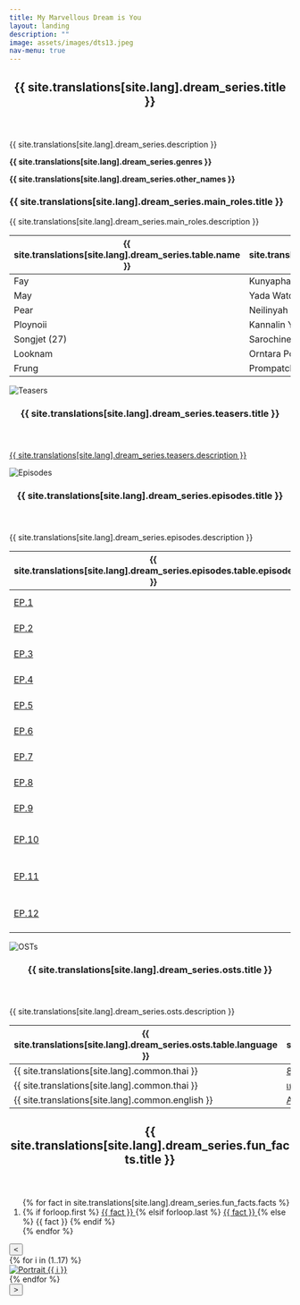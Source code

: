 ```yaml
---
title: My Marvellous Dream is You
layout: landing
description: ""
image: assets/images/dts13.jpeg
nav-menu: true
---
```


<div id="main">
    <section id="one">
        <div class="inner">
            <header class="major">
                <h2>{{ site.translations[site.lang].dream_series.title }}</h2>
            </header>
            <p>{{ site.translations[site.lang].dream_series.description }}</p>
            <p><strong>{{ site.translations[site.lang].dream_series.genres }}</strong></p>
            <p><strong>{{ site.translations[site.lang].dream_series.other_names }}</strong></p>
            <h3>{{ site.translations[site.lang].dream_series.main_roles.title }}</h3>
            <p>{{ site.translations[site.lang].dream_series.main_roles.description }}</p>
            <div class="table-wrapper">
                <table>
                    <thead>
                        <tr>
                            <th scope="col">{{ site.translations[site.lang].dream_series.table.name }}</th>
                            <th scope="col">{{ site.translations[site.lang].dream_series.table.full_name }}</th>
                            <th scope="col">{{ site.translations[site.lang].dream_series.table.instagram }}</th>
                            <th scope="col">{{ site.translations[site.lang].dream_series.table.twitter }}</th>
                            <th scope="col">{{ site.translations[site.lang].dream_series.table.tiktok }}</th>
                            <th scope="col">{{ site.translations[site.lang].dream_series.table.hashtag }}</th>
                        </tr>
                    </thead>
                    <tbody>
                        <tr>
                            <td>Fay</td>
                            <td>Kunyaphat Na Nakorn</td>
                            <td><a href="https://www.instagram.com/fay_riezz/">@fay_riezz</a></td>
                            <td><a href="https://x.com/Fay_riezz">@fay_riezz</a></td>
                            <td><a href="https://www.tiktok.com/@fay_riezz">@fay_riezz</a></td>
                            <td>#fay_riezz</td>
                        </tr>
                        <tr>
                            <td>May</td>
                            <td>Yada Watcharamusik</td>
                            <td><a href="https://www.instagram.com/maywyda/">@maywyda</a></td>
                            <td><a href="https://x.com/maywyda">@maywyda</a></td>
                            <td><a href="https://www.tiktok.com/@maywyda">@maywyda</a></td>
                            <td>#maywyda</td>
                        </tr>
                        <tr>
                            <td>Pear</td>
                            <td>Neilinyah Taweearayapat</td>
                            <td><a href="https://www.instagram.com/pearneilinyah/">@pearneilinyah</a></td>
                            <td><a href="https://x.com/pearneilinyah">@pearneilinyah</a></td>
                            <td><a href="https://www.tiktok.com/@pearneilinyah">@pearneilinyah</a></td>
                            <td>#pearneilinyah</td>
                        </tr>
                        <tr>
                            <td>Ploynoii</td>
                            <td>Kannalin Yinghiranphat</td>
                            <td><a href="https://www.instagram.com/ploynoii/">@ploynoii</a></td>
                            <td><a href="https://x.com/ploynoll">@ploynoll</a></td>
                            <td><a href="https://www.tiktok.com/@ploynoiikannalin">@ploynoiikannalin</a></td>
                            <td>#PloynoiiKannalin</td>
                        </tr>
                        <tr>
                            <td>Songjet (27)</td>
                            <td>Sarochinee Pethampai</td>
                            <td><a href="https://www.instagram.com/ssongjet/">@ssongjet</a></td>
                            <td><a href="https://x.com/ssongjet">@ssongjet</a></td>
                            <td><a href="https://www.tiktok.com/@ssongjet">@ssongjet</a></td>
                            <td>#ssongjet</td>
                        </tr>
                        <tr>
                            <td>Looknam</td>
                            <td>Orntara Poolsak</td>
                            <td><a href="https://www.instagram.com/namorntaraaa/">@namorntaraaa</a></td>
                            <td><a href="https://x.com/namorntaraaa">@namorntaraaa</a></td>
                            <td><a href="https://www.tiktok.com/@namorntaraaa">@namorntaraaa</a></td>
                            <td>#namorntaraaa</td>
                        </tr>
                        <tr>
                            <td>Frung</td>
                            <td>Prompatcha Snitwongse Na Ayudthaya</td>
                            <td><a href="https://www.instagram.com/frruunngg/">@frruunngg</a></td>
                            <td><a href="https://x.com/frruunngg">@frruunngg</a></td>
                            <td><a href="https://www.tiktok.com/@frruunnggg">@frruunngg</a></td>
                            <td>#frruunngg</td>
                        </tr>
                    </tbody>
                </table>
            </div>
        </div>
    </section>
    <section class="spotlights">
        <section>
            <div class="image">
                <img src="{{ 'assets/images/dtsteaser.jpg' | relative_url }}" alt="Teasers" data-position="center center">
            </div>
            <div class="content">
                <div class="inner">
                    <header class="major">
                        <h3>{{ site.translations[site.lang].dream_series.teasers.title }}</h3>
                    </header>
                    <p>
                        <a href="https://youtube.com/playlist?list=PL4D0KlUVq4IwGzHhJJOjghXfF23PnG96i&si=PHltvEgXwS4hKR2w">
                            {{ site.translations[site.lang].dream_series.teasers.description }}
                        </a> 
                    </p>
                </div>
            </div>
        </section>
        <section>
            <div class="image">
                <img src="{{ 'assets/images/dts7.jpeg' | relative_url }}" alt="Episodes" data-position="center center">
            </div>
            <div class="content">
                <div class="inner">
                    <header class="major">
                        <h3>{{ site.translations[site.lang].dream_series.episodes.title }}</h3>
                    </header>
                    <p>{{ site.translations[site.lang].dream_series.episodes.description }}</p>
                    <div class="table-wrapper">
                        <table>
                            <thead>
                                <tr>
                                    <th scope="col">{{ site.translations[site.lang].dream_series.episodes.table.episode }}</th>
                                    <th scope="col">{{ site.translations[site.lang].dream_series.episodes.table.teaser }}</th>
                                    <th scope="col">{{ site.translations[site.lang].dream_series.episodes.table.premiered }}</th>
                                </tr>
                            </thead>
                            <tbody>
                                <tr>
                                    <td><a href="https://youtube.com/playlist?list=PL4D0KlUVq4IyWIZVo-oo-rvYWPxX3WVn6&si=-oVwipMsq5-B4ihC">EP.1</a></td>
                                    <td><span class="spoiler">{{ site.translations[site.lang].dream_series.episodes.spoilers.ep1 }}</span></td>
                                    <td>May 8, 2024</td>
                                </tr>
                                <tr>
                                    <td><a href="https://youtube.com/playlist?list=PL4D0KlUVq4IxVB-flF0y2Ci-ZlTYPhBkE&si=wsR153JrN-M1T9nT">EP.2</a></td>
                                    <td><span class="spoiler">{{ site.translations[site.lang].dream_series.episodes.spoilers.ep2 }}</span></td>
                                    <td>May 15, 2024</td>
                                </tr>
                                <tr>
                                    <td><a href="https://youtube.com/playlist?list=PL4D0KlUVq4Izf5NcVj9LXTg4I-p0vGENI&si=7GvuY_pSwxxuLbuY">EP.3</a></td>
                                    <td><span class="spoiler">{{ site.translations[site.lang].dream_series.episodes.spoilers.ep3 }}</span></td>
                                    <td>May 23, 2024</td>
                                </tr>
                                <tr>
                                    <td><a href="https://youtube.com/playlist?list=PL4D0KlUVq4IwDLuIueFYYfRNGdNtCB76v&si=OUU0Ly1jKe58UQTn">EP.4</a></td>
                                    <td><span class="spoiler">{{ site.translations[site.lang].dream_series.episodes.spoilers.ep4 }}</span></td>
                                    <td>May 30, 2024</td>
                                </tr>
                                <tr>
                                    <td><a href="https://youtube.com/playlist?list=PL4D0KlUVq4Ix6yAX3JI3nFmeBLJHuc3Nq&si=rLzAOAI-rYV_SVdQ">EP.5</a></td>
                                    <td><span class="spoiler">{{ site.translations[site.lang].dream_series.episodes.spoilers.ep5 }}</span></td>
                                    <td>Jun 5, 2024</td>
                                </tr>
                                <tr>
                                    <td><a href="https://youtube.com/playlist?list=PL4D0KlUVq4IwP5Na9SFb8cWY1Kzd2hpy3&si=DMuvavAmgDcREepO">EP.6</a></td>
                                    <td><span class="spoiler">{{ site.translations[site.lang].dream_series.episodes.spoilers.ep6 }}</span></td>
                                    <td>Jun 12, 2024</td>
                                </tr>
                                <tr>
                                    <td><a href="https://youtube.com/playlist?list=PL4D0KlUVq4IxGS_98gM6ZzsGmwPlvxBBp&si=n-6sLQ5o7reuyUFu">EP.7</a></td>
                                    <td><span class="spoiler">{{ site.translations[site.lang].dream_series.episodes.spoilers.ep7 }}</span></td>
                                    <td>Jun 19, 2024</td>
                                </tr>
                                <tr>
                                    <td><a href="https://youtube.com/playlist?list=PL4D0KlUVq4Ix_z_a9JyWjQAxBUMCgPl0m&si=bsZdD5lITNigeAAn">EP.8</a></td>
                                    <td><span class="spoiler">{{ site.translations[site.lang].dream_series.episodes.spoilers.ep8 }}</span></td>
                                    <td>Jun 26, 2024</td>
                                </tr>
                                <tr>
                                    <td><a href="https://youtube.com/playlist?list=PL4D0KlUVq4IyVK6YahPZ_ekhSNW6XD6Hd&si=obW0G1Cct1dvWoOC">EP.9</a></td>
                                    <td><span class="spoiler">{{ site.translations[site.lang].dream_series.episodes.spoilers.ep9 }}</span></td>
                                    <td>Jul 3, 2024</td>
                                </tr>
                                <tr>
                                    <td><a href="https://youtube.com/playlist?list=PL4D0KlUVq4IxMwZyWkOTWDG1GIyL5fy9O&si=Gzv2APYj_3SAOByp">EP.10</a></td>
                                    <td><span class="spoiler">{{ site.translations[site.lang].dream_series.episodes.spoilers.ep10 }}</span></td>
                                    <td>Jul 10, 2024</td>
                                </tr>
                                <tr>
                                    <td><a href="https://youtube.com/playlist?list=PL4D0KlUVq4IxCOL0o-tahFEnxkGbgsf7i&si=Fc0phyIY-gLAHjF5">EP.11</a></td>
                                    <td><span class="spoiler">{{ site.translations[site.lang].dream_series.episodes.spoilers.ep11 }}</span></td>
                                    <td>Jul 17, 2024</td>
                                </tr>
                                <tr>
                                    <td><a href="https://youtube.com/playlist?list=PL4D0KlUVq4Iwq9Nvhr7Nat9V9w-rCAxwm&si=fssHBwA0DfheA9aO">EP.12</a></td>
                                    <td><span class="spoiler">{{ site.translations[site.lang].dream_series.episodes.spoilers.ep12 }}</span></td>
                                    <td>Aug 7, 2024</td>
                                </tr>
                            </tbody>
                        </table>
                    </div>
                </div>
            </div>
        </section>
        <section>
            <div class="image">
                <img src="{{ 'assets/images/dtsost.jpg' | relative_url }}" alt="OSTs" data-position="25% 25%">
            </div>
            <div class="content">
                <div class="inner">
                    <header class="major">
                        <h3>{{ site.translations[site.lang].dream_series.osts.title }}</h3>
                    </header>
                    <p>{{ site.translations[site.lang].dream_series.osts.description }}</p>
                    <div class="table-wrapper">
                        <table>
                            <thead>
                                <tr>
                                    <th scope="col">{{ site.translations[site.lang].dream_series.osts.table.language }}</th>
                                    <th scope="col">{{ site.translations[site.lang].dream_series.osts.table.title }}</th>
                                    <th scope="col">{{ site.translations[site.lang].dream_series.osts.table.vocal }}</th>
                                    <th scope="col">{{ site.translations[site.lang].dream_series.osts.table.producer }}</th>
                                </tr>
                            </thead>
                            <tbody>
                                <tr>
                                    <td>{{ site.translations[site.lang].common.thai }}</td>
                                    <td><a href="https://www.youtube.com/watch?v=qM9R243mhAQ">8 ชั่วโมง (SEE YOU IN MY DREAM)</a></td>
                                    <td>Fay Kunyaphat , May Yada</td>
                                    <td>Boy Sompob, Kawin Wannasiri</td>
                                </tr>
                                <tr>
                                    <td>{{ site.translations[site.lang].common.thai }}</td>
                                    <td><a href="https://youtu.be/ppPAfY94S4w?si=I3zccC7u2iptBE81">เธอคือฝันดี (Reverie)</a></td>
                                    <td>Mint Mintita</td>
                                    <td>Boy Sompob, Kawin Wannasiri</td>
                                </tr>
                                <tr>
                                    <td>{{ site.translations[site.lang].common.english }}</td>
                                    <td><a href="https://youtu.be/CKuTbLCfeWI?si=anMbJyV3HAIrz2Lq">Awake</a></td>
                                    <td>Boy Sompob</td>
                                    <td>Boy Sompob, Kawin Wannasiri</td>
                                </tr>
                            </tbody>
                        </table>
                    </div>
                </div>
            </div>
        </section>
    </section>
    <section id="three">
        <div class="inner">
            <header class="major">
                <h2>{{ site.translations[site.lang].dream_series.fun_facts.title }}</h2>
            </header>
            <ol>
                {% for fact in site.translations[site.lang].dream_series.fun_facts.facts %}
                    <li>
                        {% if forloop.first %}
                            <a href="https://x.com/4ever_Marvelous/status/1823929864354980029">
                                {{ fact }}
                            </a>
                        {% elsif forloop.last %}
                            <a href="https://youtube.com/playlist?list=PLq_CJ-WP1k0fcFN3McQiWfVfFGjs79Umn&si=YJPOgl2yF4xYU1Od">
                                {{ fact }}
                            </a>
                        {% else %}
                            {{ fact }}
                        {% endif %}
                    </li>
                {% endfor %}
            </ol>
        </div>
    </section> 
    <div class="carousel-container">
        <button type="button" class="carousel-arrow carousel-prev">&lt;</button>
        <div class="carousel">
            {% for i in (1..17) %}
                <div>
                    <a href="{{ 'assets/images/dts' | append: i | append: '.jpeg' | relative_url }}" data-lightbox="image-carousel">
                        <img src="{{ 'assets/images/dts' | append: i | append: '.jpeg' | relative_url }}" alt="Portrait {{ i }}">
                    </a>
                </div>
            {% endfor %}
        </div>
        <button type="button" class="carousel-arrow carousel-next">&gt;</button>
    </div>
</div>

<script>
document.addEventListener('DOMContentLoaded', function() {
  const spoilers = document.querySelectorAll('.spoiler');
  
  spoilers.forEach(function(spoiler) {
    spoiler.addEventListener('click', function() {
      this.classList.toggle('revealed');
    });
    
    spoiler.addEventListener('touchstart', function(e) {
      this.classList.toggle('revealed');
      e.preventDefault();
    });
  });
});
</script>

<script>
document.addEventListener('DOMContentLoaded', function() {
  const spoilers = document.querySelectorAll('.spoiler');
  const revealText = "{{ site.translations[site.lang].dream_series.spoiler.reveal }}";
  const hideText = "{{ site.translations[site.lang].dream_series.spoiler.hide }}";
  
  spoilers.forEach(function(spoiler) {
    spoiler.setAttribute('data-reveal-text', revealText);
    spoiler.setAttribute('data-hide-text', hideText);
    
    spoiler.addEventListener('click', function() {
      if (this.classList.contains('revealed')) {
        this.setAttribute('title', hideText);
      } else {
        this.setAttribute('title', revealText);
      }
    });
  });
});
</script>
